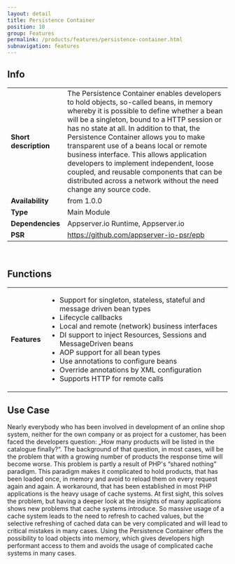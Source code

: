 ```yaml
---
layout: detail
title: Persistence Container
position: 10
group: Features
permalink: /products/features/persistence-container.html
subnavigation: features
---
```


## <i class="fa fa-info"></i> Info
<div class="bs-example" data-example-id="simple-table">
    <table class="table">
        <tbody>
            <tr>
                <td class="col-md-2"><b>Short description</b></td>
                <td class="col-md-8">The Persistence Container enables developers to hold objects, so-called beans, in memory whereby it is possible to define whether a bean will be a singleton, bound to a HTTP session or has no state at all. In addition to that, the Persistence Container allows you to make transparent use of a beans local or remote business interface. This allows application developers to implement independent, loose coupled, and reusable components that can be distributed across a network without the need change any source code.
                </td>
            </tr>
            <tr>
                <td><b>Availability</b></td>
                <td>from 1.0.0</td>
            </tr>
            <tr>
                <td><b>Type</b></td>
                <td>Main Module</td>
            </tr>
            <tr>
                <td><b>Dependencies</b></td>
                <td>Appserver.io Runtime, Appserver.io</td>
            </tr>
            <tr>
                <td><b>PSR</b></td>
                <td><a href="https://github.com/appserver-io-psr/epb">https://github.com/appserver-io-psr/epb</a></td>
            </tr>
        </tbody>
    </table>
</div>
<p><br/></p>

## <i class="fa fa-bars"></i> Functions
<div class="bs-example" data-example-id="simple-table">
    <table class="table">
        <tbody>
            <tr>
                <td class="col-md-2"><b>Features</b></td>
                <td class="col-md-8">
                    <div class="content content-table">
                        <ul>
                            <li>Support for singleton, stateless, stateful and message driven bean types</li>
                            <li>Lifecycle callbacks</li>
                            <li>Local and remote (network) business interfaces</li>
                            <li>DI support to inject Resources, Sessions and MessageDriven beans</li>
                            <li>AOP support for all bean types</li>
                            <li>Use annotations to configure beans</li>
                            <li>Override annotations by XML configuration</li>
                            <li>Supports HTTP for remote calls</li>
                        </ul>
                    </div>
                </td>
            </tr>
        </tbody>
    </table>
</div>

## <i class="fa fa-edit"></i> Use Case
<p>
Nearly everybody who has been involved in development of an online shop system, neither for the own company or as project for a customer, has been faced the developers question: „How many products will be listed in the catalogue finally?“. The background of that question, in most cases, will be the problem that with a growing number of products the response time will become worse. This problem is partly a result of PHP's “shared nothing” paradigm. This paradigm makes it complicated to hold products, that has been loaded once, in memory and avoid to reload them on every request again and again. A workaround, that has been established in most PHP applications is the heavy usage of cache systems. At first sight, this solves the problem, but having a deeper look at the insights of many applications shows new problems that cache systems introduce. So massive usage of a cache system leads to the need to refresh to cached values, but the selective refreshing of cached data can be very complicated and will lead to critical mistakes in many cases. Using the Persistence Container offers the possibility to load objects into memory, which gives developers high performant access to them and avoids the usage of complicated cache systems in many cases. </p>

